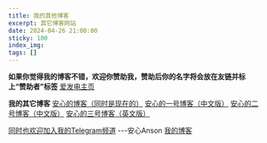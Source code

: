```yaml
---
title: 我的其他博客
excerpt: 其它博客网站
date: 2024-04-26 21:00:00
sticky: 100
index_img: 
tags: []
---
```


**如果你觉得我的博客不错，欢迎你赞助我，赞助后你的名字将会放在友链并标上“赞助者”标签**
[爱发电主页](https://afdian.net/a/anxin_anson)

**我的其它博客**
[安心的博客（同时是现在的）](https://ognn.top/)
[安心的一号博客（中文版）](https://blog.ognn.xyz/)
[安心的二号博客（中文版）](https://b2.ognn.xyz/)
[安心的三号博客（英文版）](https://b3.ognn.xyz/)

[同时也欢迎加入我的Telegram频道](https://t.me/Ansons_blog)
---安心Anson [我的博客](ognn.top)